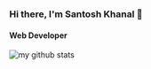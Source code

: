 ### Hi there, I'm Santosh Khanal 👋
#### Web Developer


![my github stats](https://github-readme-stats.vercel.app/api?username=khanalpride&show_icons=true&theme=dark)

<!--
**khanalpride/khanalpride** is a ✨ _special_ ✨ repository because its `README.md` (this file) appears on your GitHub profile.

Here are some ideas to get you started:

- 🔭 I’m currently working on ...
- 🌱 I’m currently learning ...
- 👯 I’m looking to collaborate on ...
- 🤔 I’m looking for help with ...
- 💬 Ask me about ...
- 📫 How to reach me: ...
- 😄 Pronouns: ...
- ⚡ Fun fact: ...
-->

